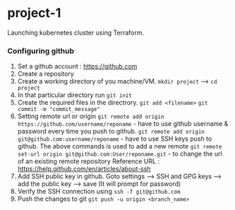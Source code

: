 # project-1

Launching kubernetes cluster using Terraform.

### Configuring github

1. Set a github account : https://github.com
2. Create a repository
3. Create a working directory of you machine/VM. `mkdir project` --> `cd project`
4. In that particular directory run `git init`
5. Create the required files in the directrory.
    `git add <filename>`
    `git commit -m "commit_message"`
6. Setting remote url or origin
    `git remote add origin https://github.com/username/reponame` - have to use github username & password every time you push to github.
    `git remote add origin git@github.com:username/reponame` - have to use SSH keys push to github.
    The above commands is used to add a new remote 
    `git remote set-url origin git@github.com:User/reponame.git` - to change the url of an existing remote repository
    Reference URL : https://help.github.com/en/articles/about-ssh
7. Add SSH public key in github. Goto settings --> SSH and GPG keys --> add the public key --> save (It will prompt for password)
8. Verify the SSH connection using `ssh -T git@github.com`
9. Push the changes to git `git push -u origin <branch_name>`

    